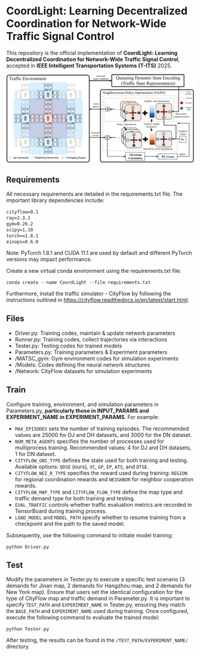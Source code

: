 # CoordLight: Learning Decentralized Coordination for Network-Wide Traffic Signal Control
This repository is the official implementation of **CoordLight: Learning Decentralized Coordination for Network-Wide Traffic Signal Control**, 
accepted in **IEEE Intelligent Transportation Systems (T-ITS)** 2025. 

![Description](Images/framework.png)


## Requirements
All necessary requirements are detailed in the requirements.txt file.
The important library dependencies include:
```
cityflow=0.1
ray=2.3.1
gym=0.26.2
scipy=1.10
torch==1.8.1
einops=0.6.0
```

Note: PyTorch 1.8.1 and CUDA 11.1 are used by default and different PyTorch versions may impact performance.

Create a new virtual conda environment using the requirements.txt file:
```
conda create --name CoordLight --file requirements.txt
```

Furthermore, install the traffic simulator - CityFlow by following the instructions outlined in https://cityflow.readthedocs.io/en/latest/start.html.

## Files
- Driver.py: Training codes, maintain & update network parameters
- Runner.py: Training codes, collect trajectories via interactions  
- Tester.py: Testing codes for trained models
- Parameters.py: Training parameters & Experiment parameters
- /MATSC_gym: Gym environment codes for simulation experiments
- /Models: Codes defining the neural network structures
- /Network: CityFlow datasets for simulation experiments

[//]: # (- /TrainedModels: Trained models for different CityFlow datasets)

## Train
Configure training, environment, and simulation parameters in Parameters.py, 
**particularly those in INPUT_PARAMS and EXPERIMENT_NAME in EXPERIMENT_PARAMS**. For example:
- `MAX_EPISODES` sets the number of training episodes. The recommended values are 25000 for DJ and DH datasets, 
and 3000 for the DN dataset. 
- `NUM_META_AGENTS` specifies the number of processes used for multiprocess training.
Recommended values: 4 for DJ and DH datasets, 1 for DN dataset.
- `CITYFLOW_OBS_TYPE` defines the state used for both training and testing. Available options: `QDSE` (ours), `VC`, `GP`, `EP`, `ATS`, and `DTSE`.
- `CITYFLOW_NEI_R_TYPE` specifies the reward used during training: `REGION` for regional coordination rewards
and `NEIGHBOR` for neighbor cooperation rewards.
- `CITYFLOW_MAP_TYPE` and `CITYFLOW_FLOW_TYPE` define the map type and traffic demand type for both training and testing.
- `EVAL_TRAFFIC` controls whether traffic evaluation metrics are recorded in TensorBoard during training process.
- `LOAD_MODEL` and `MODEL_PATH` specify whether to resume training from a checkpoint and the path to the saved model.


Subsequently, use the following command to initiate model training:
```
python Driver.py
```

## Test
Modify the parameters in Tester.py to execute a specific test scenario (3 demands for Jinan map, 2 demands for Hangzhou map, and 2 demands for New York map). 
Ensure that users set the identical configuration for the type of CityFlow map and traffic demand in Parameter.py. 
It is important to specify `TEST_PATH` and `EXPERIMENT_NAME` in Tester.py, ensuring they match the `BASE_PATH` and `EXPERIMENT_NAME` used during training.
Once configured, execute the following command to evaluate the trained model:
```
python Tester.py
```

After testing, the results can be found in the `/TEST_PATH/EXPERIMENT_NAME/` directory.
